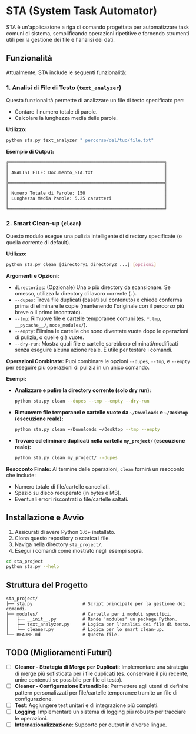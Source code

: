 # STA (System Task Automator)

STA è un'applicazione a riga di comando progettata per automatizzare task comuni di sistema, semplificando operazioni ripetitive e fornendo strumenti utili per la gestione dei file e l'analisi dei dati.

## Funzionalità

Attualmente, STA include le seguenti funzionalità:

### 1. Analisi di File di Testo (`text_analyzer`)

Questa funzionalità permette di analizzare un file di testo specificato per:
- Contare il numero totale di parole.
- Calcolare la lunghezza media delle parole.

**Utilizzo:**
```bash
python sta.py text_analyzer " percorso/del/tuo/file.txt"
```

**Esempio di Output:**
```
╔═══════════════════════════════════════════════════════════╗
║                                                           ║
║ ANALISI FILE: Documento_STA.txt                           ║
║                                                           ║
╠═══════════════════════════════════════════════════════════╣
║                                                           ║
║ Numero Totale di Parole: 150                              ║
║ Lunghezza Media Parole: 5.25 caratteri                    ║
║                                                           ║
╚═══════════════════════════════════════════════════════════╝
```

### 2. Smart Clean-up (`clean`)

Questo modulo esegue una pulizia intelligente di directory specificate (o quella corrente di default).

**Utilizzo:**
```bash
python sta.py clean [directory1 directory2 ...] [opzioni]
```

**Argomenti e Opzioni:**
- `directories`: (Opzionale) Una o più directory da scansionare. Se omesso, utilizza la directory di lavoro corrente (`.`).
- `--dupes`: Trova file duplicati (basati sul contenuto) e chiede conferma prima di eliminare le copie (mantenendo l'originale con il percorso più breve o il primo incontrato).
- `--tmp`: Rimuove file e cartelle temporanee comuni (es. `*.tmp`, `__pycache__/`, `node_modules/`).
- `--empty`: Elimina le cartelle che sono diventate vuote dopo le operazioni di pulizia, o quelle già vuote.
- `--dry-run`: Mostra quali file e cartelle sarebbero eliminati/modificati senza eseguire alcuna azione reale. È utile per testare i comandi.

**Operazioni Combinate:**
Puoi combinare le opzioni `--dupes`, `--tmp`, e `--empty` per eseguire più operazioni di pulizia in un unico comando.

**Esempi:**

- **Analizzare e pulire la directory corrente (solo dry run):**
  ```bash
  python sta.py clean --dupes --tmp --empty --dry-run
  ```

- **Rimuovere file temporanei e cartelle vuote da `~/Downloads` e `~/Desktop` (esecuzione reale):**
  ```bash
  python sta.py clean ~/Downloads ~/Desktop --tmp --empty
  ```

- **Trovare ed eliminare duplicati nella cartella `my_project/` (esecuzione reale):**
  ```bash
  python sta.py clean my_project/ --dupes
  ```

**Resoconto Finale:**
Al termine delle operazioni, `clean` fornirà un resoconto che include:
- Numero totale di file/cartelle cancellati.
- Spazio su disco recuperato (in bytes e MB).
- Eventuali errori riscontrati o file/cartelle saltati.

## Installazione e Avvio

1.  Assicurati di avere Python 3.6+ installato.
2.  Clona questo repository o scarica i file.
3.  Naviga nella directory `sta_project/`.
4.  Esegui i comandi come mostrato negli esempi sopra.

   ```bash
   cd sta_project
   python sta.py --help
   ```

## Struttura del Progetto
```
sta_project/
├── sta.py                   # Script principale per la gestione dei comandi.
├── modules/                 # Cartella per i moduli specifici.
│   ├── __init__.py          # Rende 'modules' un package Python.
│   ├── text_analyzer.py     # Logica per l'analisi dei file di testo.
│   └── cleaner.py           # Logica per lo smart clean-up.
└── README.md                # Questo file.
```

## TODO (Miglioramenti Futuri)
- [ ] **Cleaner - Strategia di Merge per Duplicati**: Implementare una strategia di merge più sofisticata per i file duplicati (es. conservare il più recente, unire contenuti se possibile per file di testo).
- [ ] **Cleaner - Configurazione Estendibile**: Permettere agli utenti di definire pattern personalizzati per file/cartelle temporanee tramite un file di configurazione.
- [ ] **Test**: Aggiungere test unitari e di integrazione più completi.
- [ ] **Logging**: Implementare un sistema di logging più robusto per tracciare le operazioni.
- [ ] **Internazionalizzazione**: Supporto per output in diverse lingue.
```
